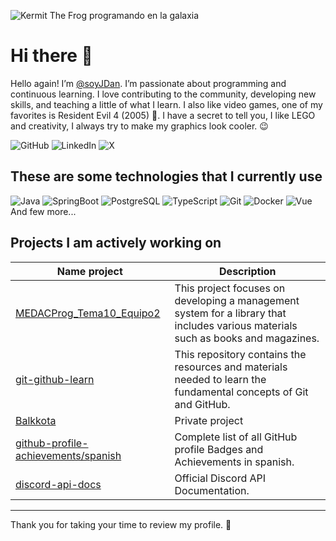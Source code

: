 ![Kermit The Frog programando en la galaxia](https://i.imgur.com/gOmSTjv.png)

# Hi there 👋
Hello again! I’m [@soyJDan](https://github.com/soyJDa). I’m passionate about programming and continuous learning. I love contributing to the community, developing new skills, and teaching a little of what I learn. I also like video games, one of my favorites is Resident Evil 4 (2005) 💖. I have a secret to tell you, I like LEGO and creativity, I always try to make my graphics look cooler. 😉

![GitHub](https://img.shields.io/badge/Github-%2312100E?style=for-the-badge&logo=Github&logoColor=white)
![LinkedIn](https://img.shields.io/badge/LinkedIn-%230A66C2.svg?style=for-the-badge&logo=LinkedIn&logoColor=white)
![X](https://img.shields.io/badge/Twitter-%2312100E.svg?style=for-the-badge&logo=X&logoColor=white)

## These are some technologies that I currently use

![Java](https://github.com/soyJDan/soyJDan/assets/110744245/0c57f6f5-070e-41b5-b916-4edb40da5cf7)
![SpringBoot](https://github.com/soyJDan/soyJDan/assets/110744245/b3a7d38d-054a-44d2-bb80-26062262b974)
![PostgreSQL](https://github.com/soyJDan/soyJDan/assets/110744245/15f2c5f9-50c3-4fd5-9e6c-a077e682d9de)
![TypeScript](https://github.com/soyJDan/soyJDan/assets/110744245/d8fe065c-8905-4a2d-ae7e-332d9baae562)
![Git](https://github.com/soyJDan/soyJDan/assets/110744245/afe9c990-de9d-4736-a6be-8ed7ce9560d7)
![Docker](https://github.com/soyJDan/soyJDan/assets/110744245/cfc37d2c-5a8e-4703-8f96-4d7d1e08ea7a)
![Vue](https://github.com/soyJDan/soyJDan/assets/110744245/4436d0d2-dfbd-44f9-bc64-25c294521aac)
And few more...

## Projects I am actively working on
| Name project | Description |
---------------|-------------|
| [MEDACProg_Tema10_Equipo2](https://github.com/ojados/MEDACProg_Tema10_Equipo2) | This project focuses on developing a management system for a library that includes various materials such as books and magazines. |
| [git-github-learn](https://github.com/soyJDan/git-github-learn) | This repository contains the resources and materials needed to learn the fundamental concepts of Git and GitHub. |
| [Balkkota](https://github.com/soyJDan/Balkkota) | Private project |
| [github-profile-achievements/spanish](https://github.com/soyJDan/spanish) | Complete list of all GitHub profile Badges and Achievements in spanish. |
| [discord-api-docs](https://github.com/soyJDan/discord-api-docs) | Official Discord API Documentation. |

---
Thank you for taking your time to review my profile. 🤩
